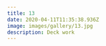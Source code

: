 ```yaml
---
title: 13
date: 2020-04-11T11:35:38.936Z
image: images/gallery/13.jpg
description: Deck work
---
```

